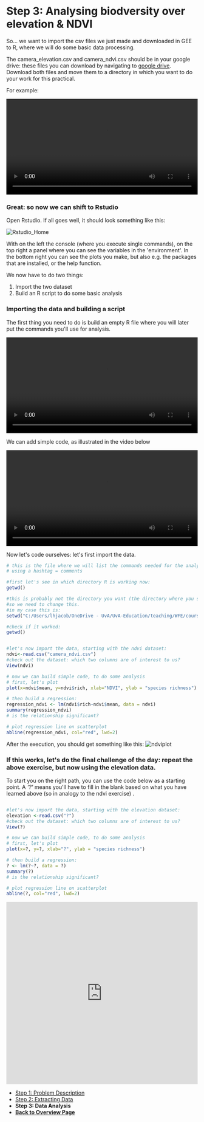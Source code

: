# Step 3: Analysing biodversity over elevation & NDVI

So... we want to import the csv files we just made and downloaded in GEE to R, where we will do some basic data processing. 

The camera_elevation.csv and camera_ndvi.csv should be in your google drive: these files you can download by navigating to [google drive](https://www.google.com/drive/). Download both files and move them to a directory in which you want to do your work for this practical. 

For example: 

<video style="width:100%" controls>
  <source src="https://user-images.githubusercontent.com/89069805/183601893-9722fa4c-c801-41c9-932b-008a2568924e.mp4" type="video/mp4">
Your browser does not support the video tag.
</video>



### Great: so now we can shift to Rstudio

Open Rstudio. If all goes well, it should look something like this: 

![Rstudio_Home](https://user-images.githubusercontent.com/89069805/131488428-fe3591d5-2cd0-4107-8dd1-84b4aafe883b.png)

With on the left the console (where you execute single commands), on the top right a panel where you can see the variables in the 'environment'. In the bottom right you can see the plots you make, but also e.g. the packages that are installed, or the help function. 

We now have to do two things: 

1. Import the two dataset
2. Build an R script to do some basic analysis 


### Importing the data and building a script

The first thing you need to do is build an empty R file where you will later put the commands you'll use for analysis. 

<video style="width:100%" controls>
  <source src="https://user-images.githubusercontent.com/89069805/131489386-bf1b4aee-c1bc-42d3-a1fa-afc8397c0b7e.mp4" type="video/mp4">
Your browser does not support the video tag.
</video>

We can add simple code, as illustrated in the video below 

<video style="width:100%" controls>
  <source src="https://user-images.githubusercontent.com/89069805/131489891-e0210044-50ad-4361-9fea-1b8e095dbbc7.mp4" type="video/mp4">
Your browser does not support the video tag.
</video>

Now let's code ourselves: let's first import the data. 

```r
# this is the file where we will list the commands needed for the analysis
# using a hashtag = comments 

#first let's see in which directory R is working now: 
getwd()

#this is probably not the directory you want (the directory where you stored your csv files). 
#so we need to change this. 
#in my case this is: 
setwd("C:/Users/lhjacob/OneDrive - UvA/UvA-Education/teaching/WFE/coursedocs2022/PRACT2") #note that R requires forward slashes in your path name

#check if it worked: 
getwd()


#let's now import the data, starting with the ndvi dataset: 
ndvi<-read.csv("camera_ndvi.csv")
#check out the dataset: which two columns are of interest to us? 
View(ndvi)

# now we can build simple code, to do some analysis
# first, let's plot
plot(x=ndvi$mean, y=ndvi$rich, xlab="NDVI", ylab = "species richness")

# then build a regression: 
regression_ndvi <- lm(ndvi$rich~ndvi$mean, data = ndvi)
summary(regression_ndvi)
# is the relationship significant? 

# plot regression line on scatterplot
abline(regression_ndvi, col="red", lwd=2)

```

After the execution, you should get something like this: 
![ndviplot](https://user-images.githubusercontent.com/89069805/183605802-32e69e96-8cb2-4453-8422-e46762f9ce77.png)


### If this works, let's do the final challenge of the day: repeat the above exercise, but now using the elevation data. 

To start you on the right path, you can use the code below as a starting point. 
A *'?'* means you'll have to fill in the blank based on what you have learned above (so in analogy to the ndvi exercise) . 

```r

#let's now import the data, starting with the elevation dataset: 
elevation <-read.csv("?")
#check out the dataset: which two columns are of interest to us? 
View(?)

# now we can build simple code, to do some analysis
# first, let's plot
plot(x=?, y=?, xlab="?", ylab = "species richness")

# then build a regression: 
? <- lm(?~?, data = ?)
summary(?)
# is the relationship significant? 

# plot regression line on scatterplot
abline(?, col="red", lwd=2)

```


<iframe width="640px" height="480px" src="https://forms.office.com/Pages/ResponsePage.aspx?id=zcrxoIxhA0S5RXb7PWh05Vl3_L7XnVBBlpWSqA8whj9UMlJJNEpHNFo1Rk5BS1JBNk42NUtWTVlaWi4u&embed=true" frameborder="0" marginwidth="0" marginheight="0" style="border: none; max-width:100%; max-height:100vh" allowfullscreen webkitallowfullscreen mozallowfullscreen msallowfullscreen> </iframe>

<nav>
  <ul>
    <li><a href="intro.html">Step 1: Problem Description</a></li>
    <li><a href="QGIS.html">Step 2: Extracting Data</a></li>
    <li><strong>Step 3: Data Analysis</strong></li>
    <li><a href="../"><b>Back to Overview Page</b></a></li>
  </ul>
</nav>

